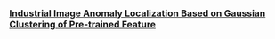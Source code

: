 ### [Industrial Image Anomaly Localization Based on Gaussian Clustering of Pre-trained Feature](https://ieeexplore.ieee.org/document/9479740)
